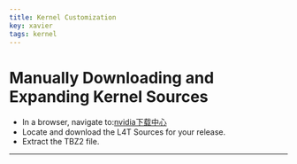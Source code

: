 ```yaml
---
title: Kernel Customization
key: xavier
tags: kernel
---
```

# Manually Downloading and Expanding Kernel Sources
* In a browser, navigate to:[nvidia下载中心](https://developer.nvidia.com/embedded/downloads )
* Locate and download the L4T Sources for your release.
* Extract the TBZ2 file.


---
